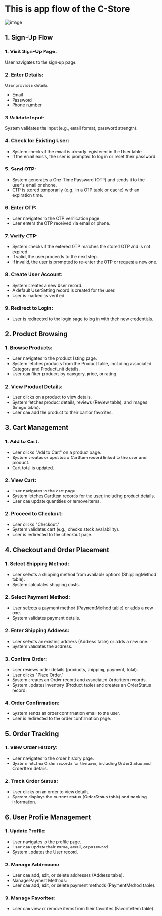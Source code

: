 # This is app flow of the C-Store

![image](./assets/appflow.png)

## 1. Sign-Up Flow

### 1. Visit Sign-Up Page:

User navigates to the sign-up page.

### 2. Enter Details:

User provides details:

- Email
- Password
- Phone number

### 3 Validate Input:

System validates the input (e.g., email format, password strength).

### 4. Check for Existing User:

- System checks if the email is already registered in the User table.
- If the email exists, the user is prompted to log in or reset their password.

### 5. Send OTP:

- System generates a One-Time Password (OTP) and sends it to the user's email or phone.
- OTP is stored temporarily (e.g., in a OTP table or cache) with an expiration time.

### 6. Enter OTP:

- User navigates to the OTP verification page.
- User enters the OTP received via email or phone.

### 7. Verify OTP:

- System checks if the entered OTP matches the stored OTP and is not expired.
- If valid, the user proceeds to the next step.
- If invalid, the user is prompted to re-enter the OTP or request a new one.

### 8. Create User Account:

- System creates a new User record.
- A default UserSetting record is created for the user.
- User is marked as verified.

### 9. Redirect to Login:

- User is redirected to the login page to log in with their new credentials.

## 2. Product Browsing

### 1. Browse Products:

- User navigates to the product listing page.
- System fetches products from the Product table, including associated Category and ProductUnit details.
- User can filter products by category, price, or rating.

### 2. View Product Details:

- User clicks on a product to view details.
- System fetches product details, reviews (Review table), and images (Image table).
- User can add the product to their cart or favorites.

## 3. Cart Management

### 1. Add to Cart:

- User clicks "Add to Cart" on a product page.
- System creates or updates a CartItem record linked to the user and product.
- Cart total is updated.

### 2. View Cart:

- User navigates to the cart page.
- System fetches CartItem records for the user, including product details.
- User can update quantities or remove items.

### 2. Proceed to Checkout:

- User clicks "Checkout."
- System validates cart (e.g., checks stock availability).
- User is redirected to the checkout page.

## 4. Checkout and Order Placement

### 1. Select Shipping Method:

- User selects a shipping method from available options (ShippingMethod table).
- System calculates shipping costs.

### 2. Select Payment Method:

- User selects a payment method (PaymentMethod table) or adds a new one.
- System validates payment details.

### 2. Enter Shipping Address:

- User selects an existing address (Address table) or adds a new one.
- System validates the address.

### 3. Confirm Order:

- User reviews order details (products, shipping, payment, total).
- User clicks "Place Order."
- System creates an Order record and associated OrderItem records.
- System updates inventory (Product table) and creates an OrderStatus record.

### 4. Order Confirmation:

- System sends an order confirmation email to the user.
- User is redirected to the order confirmation page.

## 5. Order Tracking

### 1. View Order History:

- User navigates to the order history page.
- System fetches Order records for the user, including OrderStatus and OrderItem details.

### 2. Track Order Status:

- User clicks on an order to view details.
- System displays the current status (OrderStatus table) and tracking information.

## 6. User Profile Management

### 1. Update Profile:

- User navigates to the profile page.
- User can update their name, email, or password.
- System updates the User record.

### 2. Manage Addresses:

- User can add, edit, or delete addresses (Address table).
- Manage Payment Methods:
- User can add, edit, or delete payment methods (PaymentMethod table).

### 3. Manage Favorites:

- User can view or remove items from their favorites (FavoriteItem table).
